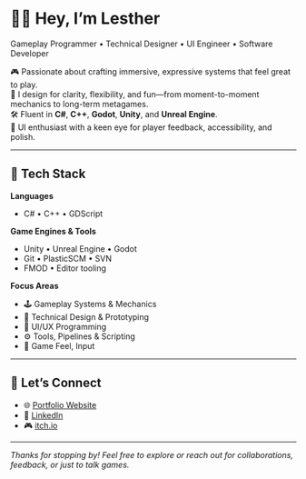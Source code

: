 # 🧛‍♂️ Hey, I’m Lesther

Gameplay Programmer • Technical Designer • UI Engineer • Software Developer

🎮 Passionate about crafting immersive, expressive systems that feel great to play.  
🧠 I design for clarity, flexibility, and fun—from moment-to-moment mechanics to long-term metagames.  
🛠️ Fluent in **C#**, **C++**, **Godot**, **Unity**, and **Unreal Engine**.  
📐 UI enthusiast with a keen eye for player feedback, accessibility, and polish.

---

## 🔧 Tech Stack

**Languages**  
- C# • C++ • GDScript

**Game Engines & Tools**  
- Unity • Unreal Engine • Godot
- Git • PlasticSCM • SVN
- FMOD • Editor tooling

**Focus Areas**  
- 🕹 Gameplay Systems & Mechanics  
- 🧪 Technical Design & Prototyping  
- 🧩 UI/UX Programming  
- ⚙️ Tools, Pipelines & Scripting  
- 🧲 Game Feel, Input

---

## 🤝 Let’s Connect

- 🌐 [Portfolio Website](https://lestherreynoso.com/)  
- 💼 [LinkedIn](www.linkedin.com/in/lesther-reynoso)  
- 🎮 [itch.io](https://kpable.itch.io/)

---

*Thanks for stopping by! Feel free to explore or reach out for collaborations, feedback, or just to talk games.*
